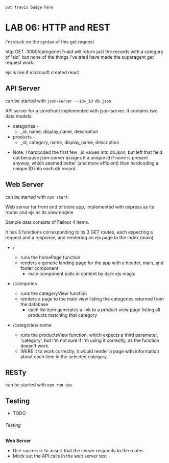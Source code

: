 `put travis badge here`

 LAB 06: HTTP and REST
========================================================
  I'm stuck on the syntax of this get request

  http GET :3000/categories?=aid will return just the records with a category of 'aid', but none of the things i've tried have made the superagent get request work.

  ejs is like if microsoft created react


  

## API Server

can be started with `json-server --id=_id db.json`

API server for a storefront implemented with json-server.  It contains two data models:
  * categories -
    * _id, name, display_name, description
  * products - 
    * _id, category, name, display_name, description
  

- Note: I hardcoded the first few _id values into db.json, but left that field out because json-server assigns it a unique id if none is present anyway, which seemed better (and more efficient) than hardcoding a unique ID into each db record.


## Web Server

can be started with `npm start`

Web server for front end of store app, implemented with express as its router and ejs as its view engine

Sample data consists of Fallout 4 items.

It has 3 functions corresponding to its 3 GET routes, each expecting a request and a response, and rendering an ejs page to the index (main).

 - /
    - runs the homePage function
    - renders a generic landing page for the app with a header, main, and footer component
      - main component pulls in content by dark ejs magic

- /categories
  - runs the categoryView function
  - renders a page to the main view listing the categories returned from the database
    - each list item generates a link to a product view page listing all products matching that category

- /categories/:name
  - runs the productsView function, which expects a third parameter, 'category', but I'm not sure if I'm using it correctly, as the function doesn't work.
  - WERE it to work correctly, it would render a page with information about each item in the selected category.


## RESTy

can be started with `npm run dev`

## Testing

- TODO

###### Testing
**Web Server**

* Use `supertest` to assert that the server responds to the routes
* Mock out the API calls in the web server test
